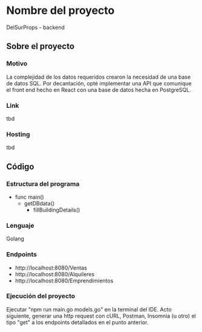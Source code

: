 # Nombre del proyecto
DelSurProps - backend

## Sobre el proyecto

### Motivo
La complejidad de los datos requeridos crearon la necesidad de una base de datos SQL. Por decantación, opté implementar una API que comunique el front end hecho en React con una base de datos hecha en PostgreSQL.

### Link
tbd

### Hosting
tbd

## Código

### Estructura del programa
- func main()
  - getDBdata()
    - fillBuildingDetails()


### Lenguaje
Golang

### Endpoints
- http://localhost:8080/Ventas
- http://localhost:8080/Alquileres
- http://localhost:8080/Emprendimientos

### Ejecución del proyecto
Ejecutar "npm run main.go models.go" en la terminal del IDE. Acto siguiente, generar una http request con cURL, Postman, Insomnia (u otro) el tipo "get" a los endpoints detallados en el punto anterior.
